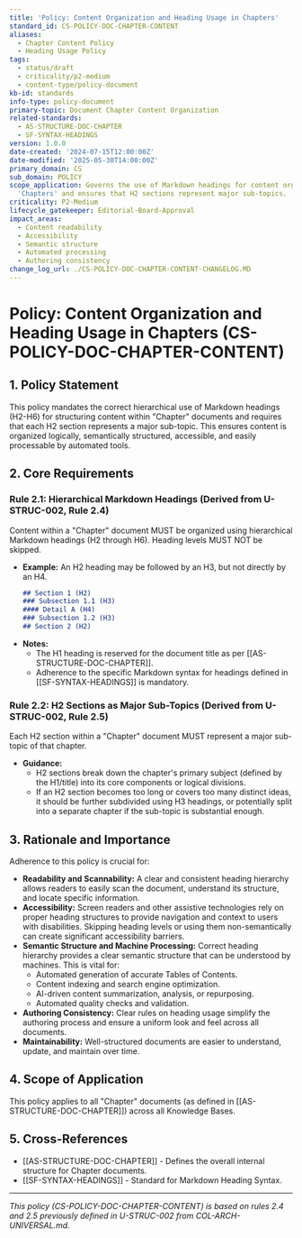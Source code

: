 ```yaml
---
title: 'Policy: Content Organization and Heading Usage in Chapters'
standard_id: CS-POLICY-DOC-CHAPTER-CONTENT
aliases:
  - Chapter Content Policy
  - Heading Usage Policy
tags:
  - status/draft
  - criticality/p2-medium
  - content-type/policy-document
kb-id: standards
info-type: policy-document
primary-topic: Document Chapter Content Organization
related-standards:
  - AS-STRUCTURE-DOC-CHAPTER
  - SF-SYNTAX-HEADINGS
version: 1.0.0
date-created: '2024-07-15T12:00:00Z'
date-modified: '2025-05-30T14:00:00Z'
primary_domain: CS
sub_domain: POLICY
scope_application: Governs the use of Markdown headings for content organization within
  'Chapters' and ensures that H2 sections represent major sub-topics.
criticality: P2-Medium
lifecycle_gatekeeper: Editorial-Board-Approval
impact_areas:
  - Content readability
  - Accessibility
  - Semantic structure
  - Automated processing
  - Authoring consistency
change_log_url: ./CS-POLICY-DOC-CHAPTER-CONTENT-CHANGELOG.MD
---
```

# Policy: Content Organization and Heading Usage in Chapters (CS-POLICY-DOC-CHAPTER-CONTENT)

## 1. Policy Statement

This policy mandates the correct hierarchical use of Markdown headings (H2-H6) for structuring content within "Chapter" documents and requires that each H2 section represents a major sub-topic. This ensures content is organized logically, semantically structured, accessible, and easily processable by automated tools.

## 2. Core Requirements

### Rule 2.1: Hierarchical Markdown Headings (Derived from U-STRUC-002, Rule 2.4)
Content within a "Chapter" document MUST be organized using hierarchical Markdown headings (H2 through H6). Heading levels MUST NOT be skipped.
*   **Example:** An H2 heading may be followed by an H3, but not directly by an H4.
    ```markdown
    ## Section 1 (H2)
    ### Subsection 1.1 (H3)
    #### Detail A (H4)
    ### Subsection 1.2 (H3)
    ## Section 2 (H2)
    ```
*   **Notes:**
    *   The H1 heading is reserved for the document title as per [[AS-STRUCTURE-DOC-CHAPTER]].
    *   Adherence to the specific Markdown syntax for headings defined in [[SF-SYNTAX-HEADINGS]] is mandatory.

### Rule 2.2: H2 Sections as Major Sub-Topics (Derived from U-STRUC-002, Rule 2.5)
Each H2 section within a "Chapter" document MUST represent a major sub-topic of that chapter.
*   **Guidance:**
    *   H2 sections break down the chapter's primary subject (defined by the H1/title) into its core components or logical divisions.
    *   If an H2 section becomes too long or covers too many distinct ideas, it should be further subdivided using H3 headings, or potentially split into a separate chapter if the sub-topic is substantial enough.

## 3. Rationale and Importance

Adherence to this policy is crucial for:

*   **Readability and Scannability:** A clear and consistent heading hierarchy allows readers to easily scan the document, understand its structure, and locate specific information.
*   **Accessibility:** Screen readers and other assistive technologies rely on proper heading structures to provide navigation and context to users with disabilities. Skipping heading levels or using them non-semantically can create significant accessibility barriers.
*   **Semantic Structure and Machine Processing:** Correct heading hierarchy provides a clear semantic structure that can be understood by machines. This is vital for:
    *   Automated generation of accurate Tables of Contents.
    *   Content indexing and search engine optimization.
    *   AI-driven content summarization, analysis, or repurposing.
    *   Automated quality checks and validation.
*   **Authoring Consistency:** Clear rules on heading usage simplify the authoring process and ensure a uniform look and feel across all documents.
*   **Maintainability:** Well-structured documents are easier to understand, update, and maintain over time.

## 4. Scope of Application

This policy applies to all "Chapter" documents (as defined in [[AS-STRUCTURE-DOC-CHAPTER]]) across all Knowledge Bases.

## 5. Cross-References
- [[AS-STRUCTURE-DOC-CHAPTER]] - Defines the overall internal structure for Chapter documents.
- [[SF-SYNTAX-HEADINGS]] - Standard for Markdown Heading Syntax.

---
*This policy (CS-POLICY-DOC-CHAPTER-CONTENT) is based on rules 2.4 and 2.5 previously defined in U-STRUC-002 from COL-ARCH-UNIVERSAL.md.*
